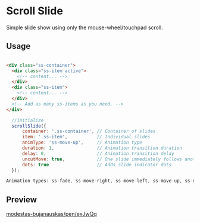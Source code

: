 # Scroll Slide

Simple slide show using only the mouse-wheel/touchpad scroll.


## Usage

```html

<div class="ss-container"> 
  <div class="ss-item active">
    <!-- content... -->
  </div>
  <div class="ss-item">
    <!-- content... -->
  </div>
  <!-- Add as many ss-items as you need. -->
</div>

```
```javascript
  //Initialize
  scrollSlide({
      container: '.ss-container', // Container of slides
      item: '.ss-item',           // Individual slides    
      animType: 'ss-move-up',     // Animation type
      duration: 1,                // Animation transition duration
      delay: 0,                   // Animation transition delay
      uncutMove: true,            // One slide immediately follows another
      dots: true                  // Adds slide indicator dots
  });

Animation types: ss-fade, ss-move-right, ss-move-left, ss-move-up, ss-move-down
```

## Preview

[modestas-bujanauskas/pen/exJwQq](https://codepen.io/collection/DLLxMW/)

